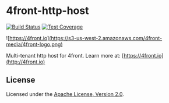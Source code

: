 # 4front-http-host

[![Build Status][travis-image]][travis-url]
[![Test Coverage][coveralls-image]][coveralls-url]

![https://4front.io](https://s3-us-west-2.amazonaws.com/4front-media/4front-logo.png)

Multi-tenant http host for 4front. Learn more at: [https://4front.io](http://4front.io)

## License
Licensed under the [Apache License, Version 2.0](http://www.apache.org/licenses/LICENSE-2.0).

[travis-image]: https://img.shields.io/travis/4front/http-host.svg?style=flat
[travis-url]: https://travis-ci.org/4front/http-host
[coveralls-image]: https://img.shields.io/coveralls/4front/http-host.svg?style=flat
[coveralls-url]: https://coveralls.io/r/4front/http-host?branch=master
